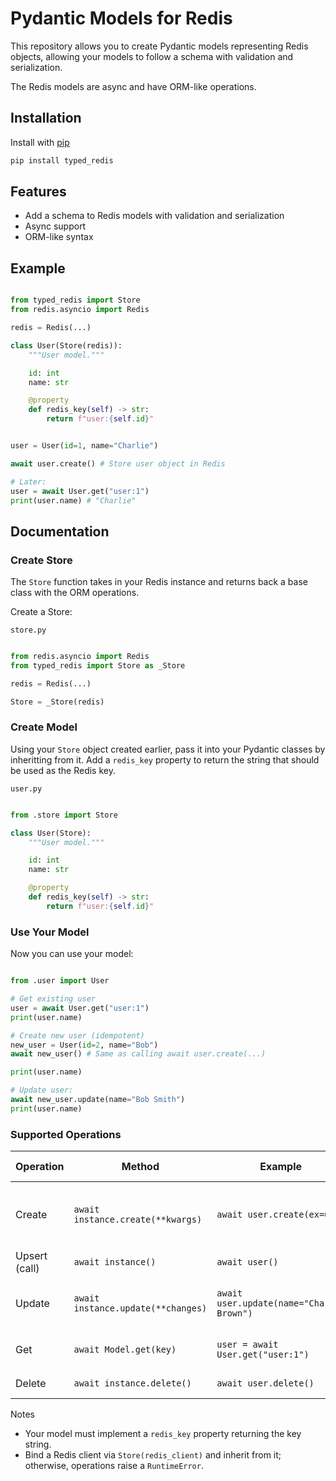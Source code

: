 # Pydantic Models for Redis

This repository allows you to create Pydantic models representing Redis objects, allowing
your models to follow a schema with validation and serialization.

The Redis models are async and have ORM-like operations.

## Installation

Install with [pip](https://pip.pypa.io/en/stable/)
```bash
pip install typed_redis
```

## Features

- Add a schema to Redis models with validation and serialization
- Async support
- ORM-like syntax

## Example

```python

from typed_redis import Store
from redis.asyncio import Redis

redis = Redis(...)

class User(Store(redis)):
    """User model."""

    id: int
    name: str

    @property
    def redis_key(self) -> str:
        return f"user:{self.id}"


user = User(id=1, name="Charlie")

await user.create() # Store user object in Redis

# Later:
user = await User.get("user:1")
print(user.name) # "Charlie"
```

## Documentation

### Create Store

The `Store` function takes in your Redis instance and returns back a base class with the ORM operations.

Create a Store:

`store.py`
```python

from redis.asyncio import Redis
from typed_redis import Store as _Store

redis = Redis(...)

Store = _Store(redis)
```

### Create Model

Using your `Store` object created earlier, pass it into your Pydantic classes by inheritting from it.
Add a `redis_key` property to return the string that should be used as the Redis key.

`user.py`
```python

from .store import Store

class User(Store):
    """User model."""

    id: int
    name: str

    @property
    def redis_key(self) -> str:
        return f"user:{self.id}"
```

### Use Your Model

Now you can use your model:

```python

from .user import User

# Get existing user
user = await User.get("user:1")
print(user.name)

# Create new user (idempotent)
new_user = User(id=2, name="Bob")
await new_user() # Same as calling await user.create(...)

print(user.name)

# Update user:
await new_user.update(name="Bob Smith")
print(user.name)
```

### Supported Operations

| Operation | Method | Example | Underlying Redis | Notes |
| --- | --- | --- | --- | --- |
| Create | `await instance.create(**kwargs)` | `await user.create(ex=60)` | `SET key value [EX seconds] [PX milliseconds] [NX]` | Serializes with `model_dump_json()` and stores at `redis_key`. Optional `ex`, `px`, `nx` are forwarded. |
| Upsert (call) | `await instance()` | `await user()` | `SET key value` | Same as `create()` with default options. |
| Update | `await instance.update(**changes)` | `await user.update(name="Charlie Brown")` | `SET key value` | Validates via Pydantic `model_copy(update=...)`, then persists. Returns the updated model. |
| Get | `await Model.get(key)` | `user = await User.get("user:1")` | `GET key` | Parses JSON using `model_validate_json(...)` into your model. |
| Delete | `await instance.delete()` | `await user.delete()` | `DEL key` | Removes the key at `redis_key`. |

Notes
- Your model must implement a `redis_key` property returning the key string.
- Bind a Redis client via `Store(redis_client)` and inherit from it; otherwise, operations raise a `RuntimeError`.
